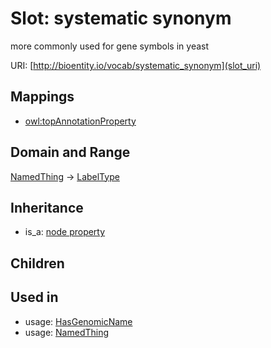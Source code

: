 # Slot: systematic synonym


more commonly used for gene symbols in yeast

URI: [http://bioentity.io/vocab/systematic_synonym](slot_uri)
## Mappings

 * [owl:topAnnotationProperty](http://purl.obolibrary.org/obo/owl_topAnnotationProperty)
## Domain and Range

[NamedThing](NamedThing.md) -> [LabelType](LabelType.md)
## Inheritance

 *  is_a: [node property](node_property.md)
## Children

## Used in

 *  usage: [HasGenomicName](HasGenomicName.md)
 *  usage: [NamedThing](NamedThing.md)
